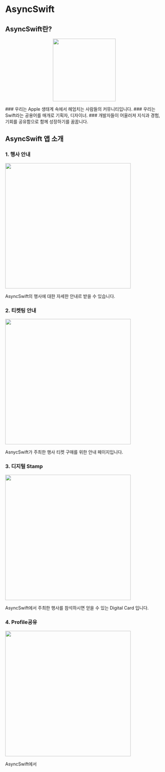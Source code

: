 # AsyncSwift
## AsyncSwift란?
<p align="center">
<img src="https://user-images.githubusercontent.com/55151796/208430281-a8ceeaa2-495a-4629-b881-c243a8b9eb39.jpg" height=200>
</p>
### 우리는 Apple 생태계 속에서 헤엄치는 사람들의 커뮤니티입니다. 
### 우리는 Swift라는 공용어를 매개로 기획자, 디자이너. 
### 개발자들이 어울러져 지식과 경험, 기회를 공유함으로 함께 성장하기를 꿈꿉니다.


## AsyncSwift 앱 소개
### 1. 행사 안내
<p align="left">
<img src="https://user-images.githubusercontent.com/55151796/208431915-2793d71c-109d-4c81-8617-b51ff76d82e9.PNG" height=400>
</p>
AsyncSwift의 행사에 대한 자세한 안내르 받을 수 있습니다.

### 2. 티켓팅 안내
<p align="left">
<img src="https://user-images.githubusercontent.com/55151796/208436508-34ada2d0-17b3-4232-9d6d-47a263798f13.PNG" height=400>
</p>
AsnycSwift가 주최한 행사 티켓 구매를 위한 안내 페이지입니다.

### 3. 디지털 Stamp 
<p align="left">
<img src="https://user-images.githubusercontent.com/55151796/208449937-a5b313e9-f783-42fe-a0d3-4ea8bd60ffd4.PNG" height=400>
</p>
AsyncSwift에서 주최한 행사를 참석하시면 얻을 수 있는 Digital Card 입니다.


### 4. Profile공유
<p align="left">
<img src="https://user-images.githubusercontent.com/55151796/208449952-9f69dcc4-9757-4be6-a8c7-3746805da469.PNG" height=400>
</p>
AsyncSwift에서 
